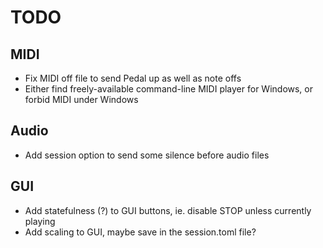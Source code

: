 # TODO

## MIDI
* Fix MIDI off file to send Pedal up as well as note offs
* Either find freely-available command-line MIDI player for Windows, or forbid MIDI under Windows

## Audio
* Add session option to send some silence before audio files

## GUI
* Add statefulness (?) to GUI buttons, ie. disable STOP unless currently playing
* Add scaling to GUI, maybe save in the session.toml file?
